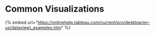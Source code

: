 # Common Visualizations

{% embed url="https://onlinehelp.tableau.com/current/pro/desktop/en-us/dataview\_examples.htm" %}



